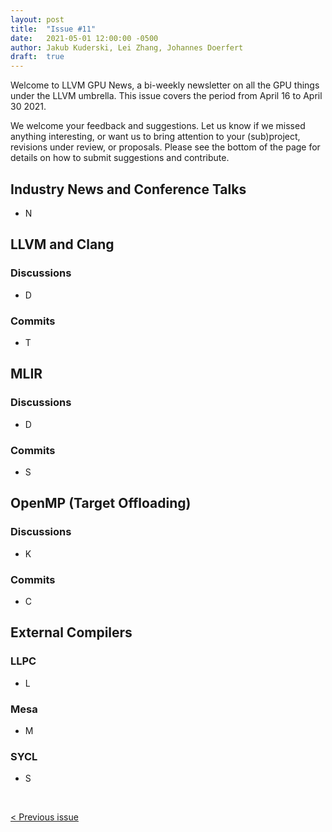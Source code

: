 ```yaml
---
layout: post
title:  "Issue #11"
date:   2021-05-01 12:00:00 -0500
author: Jakub Kuderski, Lei Zhang, Johannes Doerfert
draft:  true
---
```


Welcome to LLVM GPU News, a bi-weekly newsletter on all the GPU things under the LLVM umbrella.
This issue covers the period from April 16 to April 30 2021.

We welcome your feedback and suggestions. Let us know if we missed anything interesting, or want us to bring attention to your (sub)project, revisions under review, or proposals. Please see the bottom of the page for details on how to submit suggestions and contribute.


## Industry News and Conference Talks

*  N


##  LLVM and Clang

### Discussions

*  D

### Commits

*  T


## MLIR

### Discussions

*  D

### Commits

*  S


## OpenMP (Target Offloading)

### Discussions

*  K

### Commits

*  C


## External Compilers

### LLPC

*  L

### Mesa

* M

### SYCL

*  S

<br/>
<p style="text-align:left;">
    <a href="{% post_url 2021-04-16-issue-10 %}"> < Previous issue</a>
    <span style="float:right;">
        <!--<a href="{% post_url 2021-05-01-issue-11 %}"> Next issue > </a>-->
    </span>
</p>
